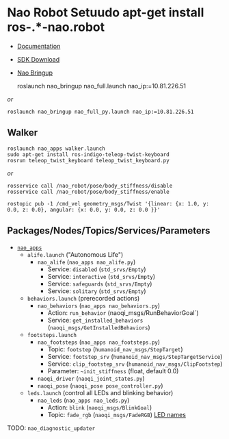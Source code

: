 # Nao Robot Setuudo apt-get install ros-.*-nao.robot

* [Documentation](doc.aldebaran.com/2-4/home_nao.html)
* [SDK Download](https://community.ald.softbankrobotics.com/en/resources/software/language/en-gb)
* [Nao Bringup](http://wiki.ros.org/nao_bringup)

    roslaunch nao_bringup nao_full.launch nao_ip:=10.81.226.51

_or_

    roslaunch nao_bringup nao_full_py.launch nao_ip:=10.81.226.51

## Walker

    roslaunch nao_apps walker.launch
    sudo apt-get install ros-indigo-teleop-twist-keyboard
    rosrun teleop_twist_keyboard teleop_twist_keyboard.py

_or_

    rosservice call /nao_robot/pose/body_stiffness/disable
    rosservice call /nao_robot/pose/body_stiffness/enable 

    rostopic pub -1 /cmd_vel geometry_msgs/Twist '{linear: {x: 1.0, y: 0.0, z: 0.0}, angular: {x: 0.0, y: 0.0, z: 0.0 }}'

## Packages/Nodes/Topics/Services/Parameters

* [`nao_apps`](http://wiki.ros.org/nao_apps)
    * `alife.launch` ("Autonomous Life")
        * `nao_alife` (`nao_apps nao_alife.py`)
            * Service: `disabled` (`std_srvs/Empty`)
            * Service: `interactive` (`std_srvs/Empty`)
            * Service: `safeguards` (`std_srvs/Empty`)
            * Service: `solitary` (`std_srvs/Empty`)
    * `behaviors.launch` (prerecorded actions)
        * `nao_behaviors` (`nao_apps nao_behaviors.py`)
            * Action: `run_behavior` (naoqi_msgs/RunBehaviorGoal`)
            * Service: `get_installed_behaviors` (`naoqi_msgs/GetInstalledBehaviors`)
    * `footsteps.launch`
        * `nao_footsteps` (`nao_apps nao_footsteps.py`)
            * Topic: `footstep` (`humanoid_nav_msgs/StepTarget`)
            * Service: `footstep_srv` (`humanoid_nav_msgs/StepTargetService`)
            * Service: `clip_footstep_srv` (`humanoid_nav_msgs/ClipFootstep`)
            * Parameter: `~init_stiffness` (float, default 0.0)
        * `naoqi_driver` (`naoqi_joint_states.py`)
        * `naoqi_pose` (`naoqi_pose pose_controller.py`)
    * `leds.launch` (control all LEDs and blinking behavior)
        * `nao_leds` (`nao_apps nao_leds.py`)
            * Action: `blink` (`naoqi_msgs/BlinkGoal`)
            * Topic: `fade_rgb` (`naoqi_msgs/FadeRGB`) [LED names](http://doc.aldebaran.com/2-1/naoqi/sensor/alleds.html)

TODO: `nao_diagnostic_updater`
